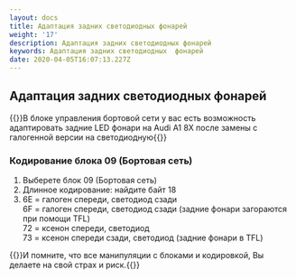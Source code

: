 ```yaml
---
layout: docs
title: Адаптация задних светодиодных фонарей
weight: '17'
description: Адаптация задних светодиодных фонарей
keywords: Адаптация задних светодиодных  фонарей
date: 2020-04-05T16:07:13.227Z
---
```

## Адаптация задних светодиодных фонарей

{{<hint info>}}В блоке управления бортовой сети у вас есть возможность адаптировать задние LED фонари на Audi A1 8X после замены с галогенной версии на светодиодную{{</hint>}}

### **Кодирование блока 09 (Бортовая сеть)**

1. Выберете блок 09 (Бортовая сеть)
2. Длинное кодирование: найдите байт 18
3. 6E = галоген спереди, светодиод сзади\
   6F = галоген спереди, светодиод сзади (задние фонари загораются при помощи TFL)\
   72 = ксенон спереди, светодиод\
   73 = ксенон спереди сзади, светодиод (задние фонари в TFL)

{{<hint danger>}}И помните, что все манипуляции с блоками и кодировкой, Вы делаете на свой страх и риск.{{</hint>}}